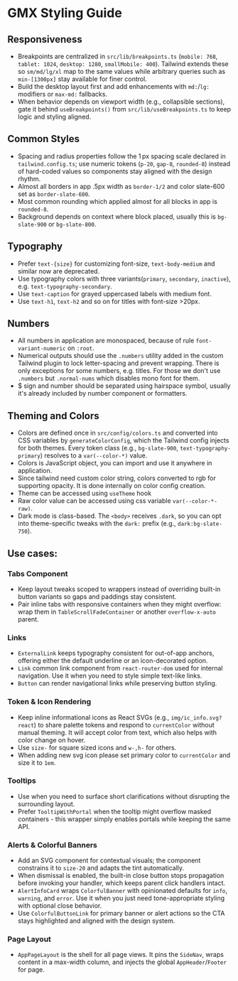 # GMX Styling Guide

## Responsiveness
- Breakpoints are centralized in `src/lib/breakpoints.ts` (`mobile: 768`, `tablet: 1024`, `desktop: 1280`, `smallMobile: 400`). Tailwind extends these so `sm/md/lg/xl` map to the same values while arbitrary queries such as `min-[1300px]` stay available for finer control.
- Build the desktop layout first and add enhancements with `md:`/`lg:` modifiers or `max-md:` fallbacks.
- When behavior depends on viewport width (e.g., collapsible sections), gate it behind `useBreakpoints()` from `src/lib/useBreakpoints.ts` to keep logic and styling aligned.

## Common Styles
- Spacing and radius properties follow the 1 px spacing scale declared in `tailwind.config.ts`; use numeric tokens (`p-20`, `gap-8`, `rounded-8`) instead of hard-coded values so components stay aligned with the design rhythm.
- Almost all borders in app .5px width as `border-1/2` and color slate-600 set as `border-slate-600`.
- Most common rounding which applied almost for all blocks in app is `rounded-8`.
- Background depends on context where block placed, usually this is `bg-slate-900` or `bg-slate-800`.

## Typography
- Prefer `text-{size}` for customizing font-size, `text-body-medium` and similar now are deprecated.
- Use typography colors with three variants(`primary`, `secondary`, `inactive`), e.g. `text-typography-secondary`.
- Use `text-caption` for grayed uppercased labels with medium font.
- Use `text-h1`, `text-h2` and so on for titles with font-size >20px.

## Numbers
- All numbers in application are monospaced, because of rule `font-variant-numeric` on `:root`.
- Numerical outputs should use the `.numbers` utility added in the custom Tailwind plugin to lock letter-spacing and prevent wrapping. There is only exceptions for some numbers, e.g. titles. For those we don't use `.numbers` but `.normal-nums` which disables mono font for them.
- $ sign and number should be separated using hairspace symbol, usually it's already included by number component or formatters.

## Theming and Colors
- Colors are defined once in `src/config/colors.ts` and converted into CSS variables by `generateColorConfig`, which the Tailwind config injects for both themes. Every token class (e.g., `bg-slate-900`, `text-typography-primary`) resolves to a `var(--color-*)` value.
- Colors is JavaScript object, you can import and use it anywhere in application.
- Since tailwind need custom color string, colors converted to rgb for supporting opacity. It is done internally on color config creation.
- Theme can be accessed using `useTheme` hook
- Raw color value can be accessed using css variable `var(--color-*-raw)`.
- Dark mode is class-based. The `<body>` receives `.dark`, so you can opt into theme-specific tweaks with the `dark:` prefix (e.g., `dark:bg-slate-750`).

## Use cases:

### Tabs Component
- Keep layout tweaks scoped to wrappers instead of overriding built-in button variants so gaps and paddings stay consistent.
- Pair inline tabs with responsive containers when they might overflow: wrap them in `TableScrollFadeContainer` or another `overflow-x-auto` parent.

### Links
- `ExternalLink` keeps typography consistent for out-of-app anchors, offering either the default underline or an icon-decorated option.
- `Link` common link component from `react-router-dom` used for internal navigation. Use it when you need to style simple text-like links.
- `Button` can render navigational links while preserving button styling.

### Token & Icon Rendering
- Keep inline informational icons as React SVGs (e.g., `img/ic_info.svg?react`) to share palette tokens and respond to `currentColor` without manual theming. It will accept color from text, which also helps with color change on hover.
- Use `size-` for square sized icons and `w-,h-` for others.
- When adding new svg icon please set primary color to `currentColor` and size it to `1em`.

### Tooltips
- Use when you need to surface short clarifications without disrupting the surrounding layout.
- Prefer `TooltipWithPortal` when the tooltip might overflow masked containers - this wrapper simply enables portals while keeping the same API.

### Alerts & Colorful Banners
- Add an SVG component for contextual visuals; the component constrains it to `size-20` and adapts the tint automatically.
- When dismissal is enabled, the built-in close button stops propagation before invoking your handler, which keeps parent click handlers intact.
- `AlertInfoCard` wraps `ColorfulBanner` with opinionated defaults for `info`, `warning`, and `error`. Use it when you just need tone-appropriate styling with optional close behavior.
- Use `ColorfulButtonLink` for primary banner or alert actions so the CTA stays highlighted and aligned with the design system.

### Page Layout
- `AppPageLayout` is the shell for all page views. It pins the `SideNav`, wraps content in a max-width column, and injects the global `AppHeader`/`Footer` for page.

